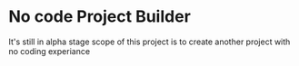 # No code Project Builder

It's still in alpha stage scope of this project is to create another project with no coding experiance
